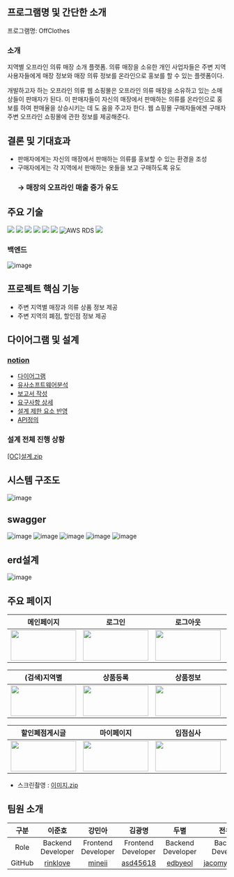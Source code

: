 

##  프로그램명 및 간단한 소개
프로그램명: OffClothes
### 소개
지역별 오프라인 의류 매장 소개 플랫폼.
의류 매장을 소유한 개인 사업자들은 주변 지역 사용자들에게 매장 정보와 매장 의류 정보를 온라인으로 홍보를 할 수 있는 플렛폼이다.

개발하고자 하는 오프라인 의류 웹 쇼핑몰은 오프라인 의류 매장을 소유하고 있는 소매상들이 판매자가 된다. 이 판매자들이 자신의 매장에서 판매하는 의류를 온라인으로 홍보를 하여 판매율을 상승시키는 데 도
움을 주고자 한다. 웹 쇼핑몰 구매자들에겐 구매자 주변 오프라인 쇼핑몰에 관한 정보를 제공해준다.

## 결론 및 기대효과
- 판매자에게는 자신의 매장에서 판매하는 의류를 홍보할 수 있는 환경을 조성
- 구매자에게는 각 지역에서 판매하는 옷들을 보고 구매하도록 유도
  ### → 매장의 오프라인 매출 증가 유도

##  주요 기술
<img src="https://img.shields.io/badge/JAVA-007396?style=for-the-badge&logo=java&logoColor=white"> <img src="https://img.shields.io/badge/Spring-6DB33F?style=for-the-badge&logo=Spring&logoColor=white"> <img src="https://img.shields.io/badge/react-61DAFB?style=for-the-badge&logo=react&logoColor=black"> <img src="https://img.shields.io/badge/html-E34F26?style=for-the-badge&logo=html5&logoColor=white"> <img src="https://img.shields.io/badge/css-1572B6?style=for-the-badge&logo=css3&logoColor=white"> <img src="https://img.shields.io/badge/mysql-4479A1?style=for-the-badge&logo=mysql&logoColor=white">  ![AWS RDS](https://img.shields.io/badge/AWS-%23FF9900.svg?style=for-the-badge&logo=amazon-aws&logoColor=white) <img src="https://img.shields.io/badge/github-181717?style=for-the-badge&logo=github&logoColor=white">

### 백엔드
![image](https://github.com/offclothes/finalProject/assets/70208747/e6d694ca-813b-412d-ae3f-064b15b032d7)


## 프로젝트 핵심 기능
- 주변 지역별 매장과 의류 상품 정보 제공
- 주변 지역의 폐점, 할인점 정보 제공

## 다이어그램 및 설계
###  [notion](https://giant-tray-3aa.notion.site/Team-OC-ea97901a989d4befb09ef106c93a37fa?pvs=4)
 - [다이어그램](https://giant-tray-3aa.notion.site/f0638ba59cf640b598e565bde4a6fc12?pvs=4)
 - [유사소프트웨어분석](https://giant-tray-3aa.notion.site/afca1a756caa4f639fa95a79beedcbc5?pvs=4)
 - [보고서 작성](https://giant-tray-3aa.notion.site/1b465bd01cc14aa3a958e02869835f84?pvs=4)
 - [요구사항 상세](https://giant-tray-3aa.notion.site/8270129b30314a98843a7b4833d98685?pvs=4)
 - [설계 제한 요소 반영](https://giant-tray-3aa.notion.site/c987d4701a0b47ca95be29abafc02aa0?pvs=4)
 - [API정의](https://giant-tray-3aa.notion.site/API-521154e799e9427abbc6dcf853abfffa?pvs=4)

### 설계 전체 진행 상황 
[[OC]설계.zip](https://github.com/offclothes/backend/files/13310759/OC.zip)


##  시스템 구조도
![image](https://github.com/offclothes/backend/assets/70208747/5d7f1793-f6b7-4137-b51e-6d9464565e3f)



## swagger 
![image](https://github.com/offclothes/backend/assets/70208747/3ab11c10-bc59-4083-a7ad-82c9beab8cf8)
![image](https://github.com/offclothes/backend/assets/70208747/87d8a302-ad0d-4c06-930f-9b77624965e6)
![image](https://github.com/offclothes/backend/assets/70208747/7cdedb1f-6f54-4b67-a25e-31bc3ea45b28)
![image](https://github.com/offclothes/backend/assets/70208747/94d118a7-bcfd-400b-986c-319cf5072872)
![image](https://github.com/offclothes/backend/assets/70208747/c8a2a821-fcec-40c2-b6fa-f4abf26926a0)

## erd설계
![image](https://github.com/offclothes/backend/assets/70208747/2d4bfae7-2cec-4a13-a4d7-351c1c2d0e4e)

## 주요 페이지
|메인페이지|로그인|로그아웃|회원가입|
|-----|---|---|---|
|<img src="https://github.com/offclothes/demo2/assets/122541575/e561f28a-9200-4385-943d-5d7670969490.png" width="150" height="70"/>|<img src="https://github.com/offclothes/demo2/assets/122541575/050e9b8e-ed9c-4b85-a5e1-dc7f0a7c34c0.png" width="150" height="70"/>|<img src="https://github.com/offclothes/demo2/assets/122541575/a3e23267-2fcc-4f72-9dc4-986dad807cb6.png" width="150" height="70"/>|<img src="https://github.com/offclothes/demo2/assets/122541575/9be7b433-c906-4106-93db-f30e6383a27c.png" width="150" height="70"/>|

|(검색)지역별|상품등록|상품정보|상품상세|
|-----|---|---|---|
|<img src="https://github.com/offclothes/demo2/assets/122541575/30a39c8a-1476-48c7-9130-f768b125c27f.png" width="150" height="70"/>|<img src="https://github.com/offclothes/demo2/assets/122541575/5d1405f7-a750-43b2-85a0-de05bedd797f.png" width="150" height="70"/>|<img src="https://github.com/offclothes/demo2/assets/122541575/b7f33ad1-7d8c-4746-9d6b-74b544e715e5.png" width="150" height="70"/>|<img src="https://github.com/offclothes/demo2/assets/122541575/dd6d491e-6c1b-465b-9774-4756f6f5091b.png" width="150" height="70"/>|

|할인폐점게시글|마이페이지|입점심사|쇼핑몰|
|-----|---|---|---|
|<img src="https://github.com/offclothes/demo2/assets/122541575/a63b9d9f-985c-4bf8-9b47-57ebf580975d.png" width="150" height="70"/>|<img src="https://github.com/offclothes/demo2/assets/122541575/4def8e08-bbae-46ea-b026-83483ffe8bcc.png" width="150" height="70"/>|<img src="https://github.com/offclothes/demo2/assets/122541575/c38128fa-64a4-4bb2-9dc5-26c45cb0cf1e.png" width="150" height="70"/>|<img src="https://github.com/offclothes/demo2/assets/122541575/f5c22037-c01f-48c7-abf7-986f86b8040e.png" width="150" height="70"/>|


* 스크린촬영 : 
[이미지.zip](https://github.com/offclothes/backend/files/13310736/default.zip)


## 팀원 소개
| 구분 | 이준호 | 강민아 | 김광명 | 두별 | 전유진 |
| :---: | :---: | :---: | :---: | :---: | :---: |
| Role |  Backend Developer | Frontend Developer | Frontend Developer | Backend Developer | Backend Developer | Backend Developer |
| GitHub | [rinklove](https://github.com/rinklove) | [mineii](https://github.com/mineii) | [asd45618](https://github.com/asd45618) | [edbyeol](https://github.com/edbyeol) | [jacomyou1026](https://github.com/jacomyou1026) |


